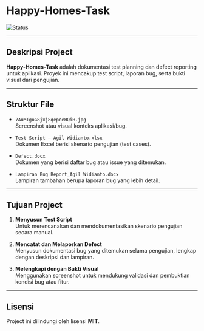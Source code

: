 # Happy-Homes-Task

![Status](https://img.shields.io/badge/Status-Completed-success?style=flat-square)

---

## Deskripsi Project  
**Happy-Homes-Task** adalah dokumentasi test planning dan defect reporting untuk aplikasi. Proyek ini mencakup test script, laporan bug, serta bukti visual dari pengujian.

---

## Struktur File

- `7AuMTgoG8jxj8qepceHQiH.jpg`  
  Screenshot atau visual konteks aplikasi/bug.

- `Test Script – Agil Widianto.xlsx`  
  Dokumen Excel berisi skenario pengujian (test cases).

- `Defect.docx`  
  Dokumen yang berisi daftar bug atau issue yang ditemukan.

- `Lampiran Bug Report_Agil Widianto.docx`  
  Lampiran tambahan berupa laporan bug yang lebih detail.

---

## Tujuan Project

1. **Menyusun Test Script**  
   Untuk merencanakan dan mendokumentasikan skenario pengujian secara manual.

2. **Mencatat dan Melaporkan Defect**  
   Menyusun dokumentasi bug yang ditemukan selama pengujian, lengkap dengan deskripsi dan lampiran.

3. **Melengkapi dengan Bukti Visual**  
   Menggunakan screenshot untuk mendukung validasi dan pembuktian kondisi bug atau fitur.

---
## Lisensi  
Project ini dilindungi oleh lisensi **MIT**.

